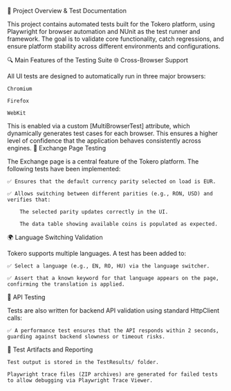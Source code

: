 📝 Project Overview & Test Documentation

This project contains automated tests built for the Tokero platform, using Playwright for browser automation and NUnit as the test runner and framework. The goal is to validate core functionality, catch regressions, and ensure platform stability across different environments and configurations.

🔍 Main Features of the Testing Suite
🌐 Cross-Browser Support

All UI tests are designed to automatically run in three major browsers:

    Chromium

    Firefox

    WebKit

This is enabled via a custom [MultiBrowserTest] attribute, which dynamically generates test cases for each browser. This ensures a higher level of confidence that the application behaves consistently across engines.
🔄 Exchange Page Testing

The Exchange page is a central feature of the Tokero platform. The following tests have been implemented:

    ✅ Ensures that the default currency parity selected on load is EUR.

    ✅ Allows switching between different parities (e.g., RON, USD) and verifies that:

        The selected parity updates correctly in the UI.

        The data table showing available coins is populated as expected.

🌍 Language Switching Validation

Tokero supports multiple languages. A test has been added to:

    ✅ Select a language (e.g., EN, RO, HU) via the language switcher.

    ✅ Assert that a known keyword for that language appears on the page, confirming the translation is applied.

🔌 API Testing

Tests are also written for backend API validation using standard HttpClient calls:

    ✅ A performance test ensures that the API responds within 2 seconds, guarding against backend slowness or timeout risks.

🧰 Test Artifacts and Reporting

    Test output is stored in the TestResults/ folder.

    Playwright trace files (ZIP archives) are generated for failed tests to allow debugging via Playwright Trace Viewer.
